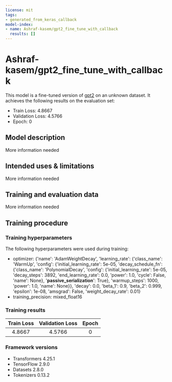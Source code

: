 ```yaml
---
license: mit
tags:
- generated_from_keras_callback
model-index:
- name: Ashraf-kasem/gpt2_fine_tune_with_callback
  results: []
---
```


<!-- This model card has been generated automatically according to the information Keras had access to. You should
probably proofread and complete it, then remove this comment. -->

# Ashraf-kasem/gpt2_fine_tune_with_callback

This model is a fine-tuned version of [gpt2](https://huggingface.co/gpt2) on an unknown dataset.
It achieves the following results on the evaluation set:
- Train Loss: 4.8667
- Validation Loss: 4.5766
- Epoch: 0

## Model description

More information needed

## Intended uses & limitations

More information needed

## Training and evaluation data

More information needed

## Training procedure

### Training hyperparameters

The following hyperparameters were used during training:
- optimizer: {'name': 'AdamWeightDecay', 'learning_rate': {'class_name': 'WarmUp', 'config': {'initial_learning_rate': 5e-05, 'decay_schedule_fn': {'class_name': 'PolynomialDecay', 'config': {'initial_learning_rate': 5e-05, 'decay_steps': 3892, 'end_learning_rate': 0.0, 'power': 1.0, 'cycle': False, 'name': None}, '__passive_serialization__': True}, 'warmup_steps': 1000, 'power': 1.0, 'name': None}}, 'decay': 0.0, 'beta_1': 0.9, 'beta_2': 0.999, 'epsilon': 1e-08, 'amsgrad': False, 'weight_decay_rate': 0.01}
- training_precision: mixed_float16

### Training results

| Train Loss | Validation Loss | Epoch |
|:----------:|:---------------:|:-----:|
| 4.8667     | 4.5766          | 0     |


### Framework versions

- Transformers 4.25.1
- TensorFlow 2.9.0
- Datasets 2.8.0
- Tokenizers 0.13.2

